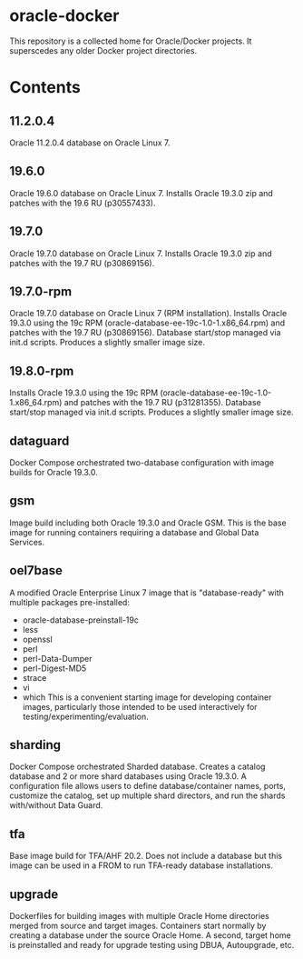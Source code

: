 # oracle-docker
This repository is a collected home for Oracle/Docker projects. It superscedes any older Docker project directories.
# Contents
## 11.2.0.4
Oracle 11.2.0.4 database on Oracle Linux 7.
## 19.6.0
Oracle 19.6.0 database on Oracle Linux 7.
Installs Oracle 19.3.0 zip and patches with the 19.6 RU (p30557433).
## 19.7.0
Oracle 19.7.0 database on Oracle Linux 7.
Installs Oracle 19.3.0 zip and patches with the 19.7 RU (p30869156).
## 19.7.0-rpm
Oracle 19.7.0 database on Oracle Linux 7 (RPM installation).
Installs Oracle 19.3.0 using the 19c RPM (oracle-database-ee-19c-1.0-1.x86_64.rpm) and patches with the 19.7 RU (p30869156). Database start/stop managed via init.d scripts. Produces a slightly smaller image size.
## 19.8.0-rpm
Installs Oracle 19.3.0 using the 19c RPM (oracle-database-ee-19c-1.0-1.x86_64.rpm) and patches with the 19.7 RU (p31281355). Database start/stop managed via init.d scripts. Produces a slightly smaller image size.
## dataguard
Docker Compose orchestrated two-database configuration with image builds for Oracle 19.3.0.
## gsm
Image build including both Oracle 19.3.0 and Oracle GSM. This is the base image for running containers requiring a database and Global Data Services.
## oel7base
A modified Oracle Enterprise Linux 7 image that is "database-ready" with multiple packages pre-installed:
* oracle-database-preinstall-19c
* less
* openssl
* perl
* perl-Data-Dumper
* perl-Digest-MD5
* strace
* vi
* which
This is a convenient starting image for developing container images, particularly those intended to be used interactively for testing/experimenting/evaluation.
## sharding
Docker Compose orchestrated Sharded database. Creates a catalog database and 2 or more shard databases using Oracle 19.3.0. A configuration file allows users to define database/container names, ports, customize the catalog, set up multiple shard directors, and run the shards with/without Data Guard.
## tfa
Base image build for TFA/AHF 20.2. Does not include a database but this image can be used in a FROM to run TFA-ready database installations.
## upgrade
Dockerfiles for building images with multiple Oracle Home directories merged from source and target images. Containers start normally by creating a database under the source Oracle Home. A second, target home is preinstalled and ready for upgrade testing using DBUA, Autoupgrade, etc.
